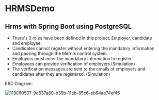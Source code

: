 # HRMSDemo
## Hrms with Spring Boot using PostgreSQL
 
- There's 3 roles have been defined in this project. Employer, candidate and employee. 
- Candidates cannot register without entering the mandatory information and passing through the Mernis control system.
- Employers must enter the mandatory information to register. 
- Employees can provide verification of employers.(Simulation)
- The verification messages are sent to the emails of employers and candidates after they are registered. (Simulation)

ERD Diagram:

![118060507-9c637a80-b39b-11eb-85c6-eb64ae74ef45](https://user-images.githubusercontent.com/34512770/119883222-f8033b80-bf37-11eb-97e2-6b28187f6bc7.png)







